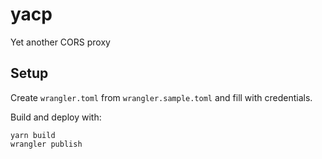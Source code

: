 # yacp

Yet another CORS proxy

## Setup

Create `wrangler.toml` from `wrangler.sample.toml` and fill with credentials.

Build and deploy with: 

    yarn build
    wrangler publish